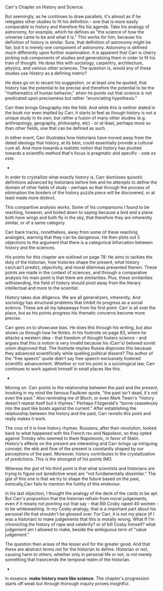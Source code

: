 Carr's Chapter on History and Science. 

But seemingly, as he continues to draw parallels, it's almost as if he relegates other studies to fit *his* definition - one that is more easily comparable to history and therefore fits his agenda. Take his analogy of astronomy, for example, which he defines as "the science of how the universe came to be and what it is." This works for him, because his definition of history is similar. Sure, that definition of astronomy might be fair, but it is merely one component of astronomy. Astonomy is defined much differently upon further examination. It is apparent that Carr is cherry picking sub components of studies and generalizing them in order to fit his train of thought. He does this with sociology, carpentry, architecture, physics, and various other sciences. The question is, would any of these studies use *History* as a defining metric? 

He does go on to recant his suggestion, or at least one he quoted, that history has the potential to be precise and therefore the potential to be the "mathematics of human behavior," when he points out that science is not predicated upon preciseness but rather "enunciating hypothesis."

Carr then brings Geography into the fold. And while this is neither stated in the book nor even implied by Carr, it starts to feel as though history is not a unique study in its own, but rather a fusion of many other studies (e.g. anthropology, geography, philosophy, etc) - or at least, perhaps more so than other fields, one that can be defined as such.

In either event, Carr illustrates how historians have moved away from the dated ideology that history, at its best, could essentially provide a cultural cure all. And more towards a realistic notion that history has pivoted towards a scientific method that's focus is pragmatic and specific - *este es este.* 

- 

In order to crystallize what exactly history is, Carr dismisses quixotic definitions advanced by historians before him and he attempts to define the domain of other fields of study - perhaps so that through the process of elimination the borders of the history puzzle piece will be discovered, or at least made more distinct.  

This comparitive analysis works. Some of his comparisons I found to be reaching, however, and boiled down to saying because a bird and a plane both have wings and both fly in the sky, that therefore they are inherently similar, or of a same category. 

Carr back tracks, nonetheless, away from some of these reaching analogies, warning that they can be dangerous. He then plots out 5 objections to the argument that there is a categorical bifurcation between history and the sciences. 

His points for this chapter are outlined on page 78: He aims to tackles the duty of the historian, how histories shape the present, what history can/can't predict, objectivity, and moral dilemmas presented therein. These points are made in the context of sciences, and through a comparative analysis his main point is that there are similarities. Plus, these similarities withstanding, the field of history should pivot away from the literary intellectual and more to the scientist. 

History takes due diligence. We are all generalizers, inherently. And sociology has structural problems that inhibit its progress as a social science. These are all my takeaways from his first point. Carr is all over the place, but as his points progress his thematic concerns become more precise.  

Carr goes on to showcase bias. He does this through his writing, but also shows us through how he thinks. In his footnote on page 83, where he attacks a western idea - that freedom of thought fosters science - and argues that this is notion is very invalid because his (Carr's) beloved soviet union disproved that. The footnote implies Russia disproves this because they advanced scientifically while quelling political dissent? The author of the "free speech" quote didn't say free speech exclusively fostered scientific advancement. Whether or not his point is a sociological law, Carr continues to work against himself in small places like this. 

- 

Moving on. Carr points to the relationship between the past and the present, invoking in my mind the famous Faulkner quote, "the past isn't dead, it's not even the past." Also reminding me of Bloch, or even Mark Twain's "history doesn't repeat itself but it rhymes." Perhaps Fitzgerald's "borne ceaselessly into the past like boats against the current." After establishing the relationship between the history and the past, Carr revisits this point and really makes it work.

The crux of it is how history rhymes. Russians, after their revolution, looked back to what happened with the French rev and Napoleon, so they opted against Trotsky who seemed to them Napoleonic, in favor of Stalin. History's effects on the present are interesting and Carr brings up intriguing concept: the ebb and flow of the present is constantly shaped by our perceptions of the past. Moreover, history contributes to the crystallization of predictions. This is the strongest of his points IMO. 

Whereas the gist of his third point is that what scientists and historians are trying to figure out (predictive wise) are "not fundamentally dissimilar." The gist of this one is that we try to shape the future based on the past, ironically,Carr fails to mention the futility of this endevour. 

In his last objection, I thought the analogy of the deck of the cards to be apt. But Carr's proposition that the historian refrain from moral judgements, even if it means not pointing out that say - that Bill Cosby raped 40 women - to be whitewashing. In my Cosby analogy, that is a important part about his personal life that shouldn't be glossed over. For Carr, it is not my place (if I was a historian) to make judgements that this is morally wrong. What If I'm chronicling the history of rape and celebrity? or of bill Cosby himself? what judgement am I allowed to make, beside the ambiguous term of "value judgement." 

The question then arises of the lesser evil for the greater good. And that these are abstract terms not for the historian to define. Historian or not, causing harm to others, whether only in personal life or not, is not merely something that trasncends the temporal realm of the historian. 

- 

In essence: **make history more like science.** The chapter's progression starts off weak but through thorough inquiry proves insightful.  
